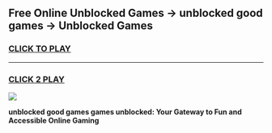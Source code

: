 
## Free Online Unblocked Games → unblocked good games → Unblocked Games
<h3>
<a href="https://premium.freeplayer.one?title=unblocked_good_games&ref=21F">CLICK TO PLAY</a></h3>
<hr>

<h3>
<a href="https://premium.freeplayer.one?title=unblocked_good_games&ref=21F">CLICK 2 PLAY</a>
  
</h3>

<a href="https://premium.freeplayer.one?title=unblocked_good_games&ref=21F/"><img src="https://clearcache.store/games.png"></a>


**unblocked good games games unblocked: Your Gateway to Fun and Accessible Online Gaming**
